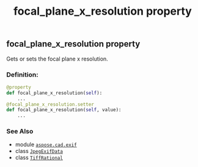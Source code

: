 ﻿---
title: focal_plane_x_resolution property
second_title: Aspose.CAD for Python via .NET API References
description: 
type: docs
weight: 410
url: /python-net/aspose.cad.exif/jpegexifdata/focal_plane_x_resolution/
is_root: false
---

## focal_plane_x_resolution property


Gets or sets the focal plane x resolution.
### Definition:
```python
@property
def focal_plane_x_resolution(self):
    ...
@focal_plane_x_resolution.setter
def focal_plane_x_resolution(self, value):
    ...
```

### See Also
* module [`aspose.cad.exif`](../../)
* class [`JpegExifData`](/cad/python-net/aspose.cad.exif/jpegexifdata)
* class [`TiffRational`](/cad/python-net/aspose.cad.fileformats.tiff/tiffrational)
